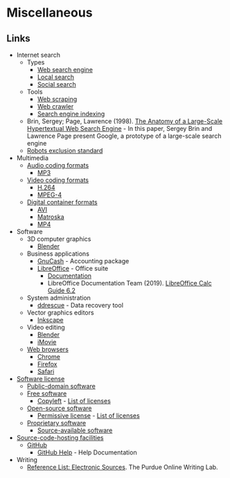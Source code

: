 # Miscellaneous

## Links

- Internet search
  - Types
    - [Web search engine](https://en.wikipedia.org/wiki/Web_search_engine)
    - [Local search](https://en.wikipedia.org/wiki/Local_search_(Internet))
    - [Social search](https://en.wikipedia.org/wiki/Social_search)
  - Tools
    - [Web scraping](https://en.wikipedia.org/wiki/Web_scraping)
    - [Web crawler](https://en.wikipedia.org/wiki/Web_crawler)
    - [Search engine indexing](https://en.wikipedia.org/wiki/Search_engine_indexing)
  - Brin, Sergey; Page, Lawrence (1998). [The Anatomy of a Large-Scale Hypertextual Web Search Engine](http://infolab.stanford.edu/~backrub/google.html) -  In this paper, Sergey Brin and Lawrence Page present Google, a prototype of a large-scale search engine
  - [Robots exclusion standard](https://en.wikipedia.org/wiki/Robots_exclusion_standard)
- Multimedia
  - [Audio coding formats](https://en.wikipedia.org/wiki/Audio_coding_format)
    - [MP3](https://en.wikipedia.org/wiki/MP3)
  - [Video coding formats](https://en.wikipedia.org/wiki/Video_coding_format)
    - [H.264](https://en.wikipedia.org/wiki/Advanced_Video_Coding)
    - [MPEG-4](https://en.wikipedia.org/wiki/MPEG-4)
  - [Digital container formats](https://en.wikipedia.org/wiki/Digital_container_format)
    - [AVI](https://en.wikipedia.org/wiki/Audio_Video_Interleave)
    - [Matroska](https://en.wikipedia.org/wiki/Matroska)
    - [MP4](https://en.wikipedia.org/wiki/MPEG-4_Part_14)
- Software
  - 3D computer graphics
    - [Blender](https://en.wikipedia.org/wiki/Blender_(software))
  - Business applications
    - [GnuCash](https://en.wikipedia.org/wiki/GnuCash) - Accounting package
    - [LibreOffice](https://en.wikipedia.org/wiki/LibreOffice) - Office suite
      - [Documentation](https://documentation.libreoffice.org/en/english-documentation/)
      - LibreOffice Documentation Team (2019). [LibreOffice Calc Guide 6.2](https://wiki.documentfoundation.org/images/c/c2/CG62-CalcGuide.pdf)
  - System administration
    - [ddrescue](https://en.wikipedia.org/wiki/Ddrescue) - Data recovery tool
  - Vector graphics editors
    - [Inkscape](https://en.wikipedia.org/wiki/Inkscape)
  - Video editing
    - [Blender](https://en.wikipedia.org/wiki/Blender_(software))
    - [iMovie](https://en.wikipedia.org/wiki/IMovie)
  - [Web browsers](https://en.wikipedia.org/wiki/Web_browser)
    - [Chrome](https://en.wikipedia.org/wiki/Google_Chrome)
    - [Firefox](https://en.wikipedia.org/wiki/Mozilla_Firefox)
    - [Safari](https://en.wikipedia.org/wiki/Safari_(web_browser))
- [Software license](https://en.wikipedia.org/wiki/Software_license)
  - [Public-domain software](https://en.wikipedia.org/wiki/Public_domain_software)
  - [Free software](https://en.wikipedia.org/wiki/Free_software)
    - [Copyleft](https://en.wikipedia.org/wiki/Copyleft) - [List of licenses](https://en.wikipedia.org/wiki/Category:Copyleft_software_licenses)
  - [Open-source software](https://en.wikipedia.org/wiki/Open-source_software)
    - [Permissive license](https://en.wikipedia.org/wiki/Permissive_software_license) - [List of licenses](https://en.wikipedia.org/wiki/Category:Permissive_software_licenses)
  - [Proprietary software](https://en.wikipedia.org/wiki/Proprietary_software)
    - [Source-available software](https://en.wikipedia.org/wiki/Source-available_software)
- [Source-code-hosting facilities](https://en.wikipedia.org/wiki/Comparison_of_source-code-hosting_facilities)
  - [GitHub](https://en.wikipedia.org/wiki/GitHub)
    - [GitHub Help](https://help.github.com/en) - Help Documentation
- Writing
  - [Reference List: Electronic Sources](https://owl.purdue.edu/owl/research_and_citation/apa_style/apa_formatting_and_style_guide/reference_list_electronic_sources.html). The Purdue Online Writing Lab.
